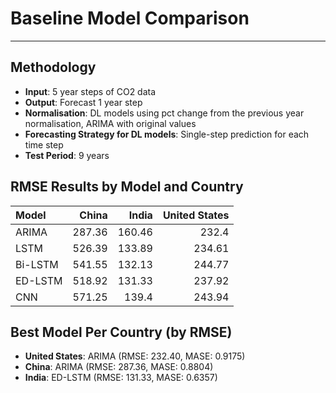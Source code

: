 # Baseline Model Comparison

---

## Methodology

- **Input**: 5 year steps of CO2 data
- **Output**: Forecast 1 year step
- **Normalisation**: DL models using pct change from the previous year normalisation, ARIMA with original values
- **Forecasting Strategy for DL models**: Single-step prediction for each time step
- **Test Period**: 9 years

## RMSE Results by Model and Country

| Model   |   China |   India |   United States |
|:--------|--------:|--------:|----------------:|
| ARIMA   |  287.36 |  160.46 |          232.4  |
| LSTM    |  526.39 |  133.89 |          234.61 |
| Bi-LSTM |  541.55 |  132.13 |          244.77 |
| ED-LSTM |  518.92 |  131.33 |          237.92 |
| CNN     |  571.25 |  139.4  |          243.94 |

## Best Model Per Country (by RMSE)

- **United States**: ARIMA (RMSE: 232.40, MASE: 0.9175)
- **China**: ARIMA (RMSE: 287.36, MASE: 0.8804)
- **India**: ED-LSTM (RMSE: 131.33, MASE: 0.6357)
